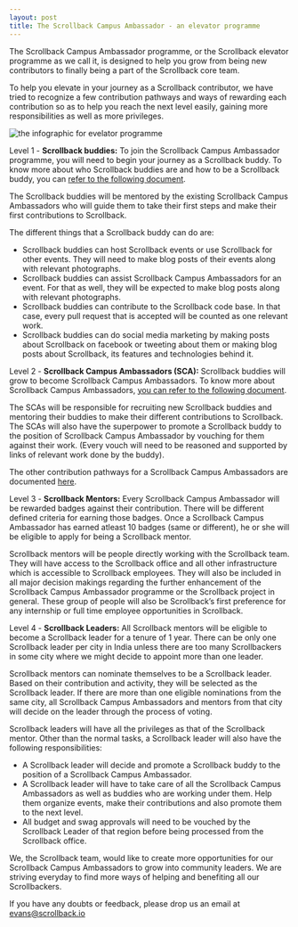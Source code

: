 ```yaml
---
layout: post
title: The Scrollback Campus Ambassador - an elevator programme
---
```


The Scrollback Campus Ambassador programme, or the Scrollback elevator programme as we call it, is designed to help you grow from being new contributors to finally being a part of the Scrollback core team. 

To help you elevate in your journey as a Scrollback contributor, we have tried to recognize a few contribution pathways and ways of rewarding each contribution so as to help you reach the next level easily, gaining more responsibilities as well as more privileges. 

![the infographic for evelator programme](http://i.imgur.com/6Joyrsj.png)

Level 1 - **Scrollback buddies:**
To join the Scrollback Campus Ambassador programme, you will need to begin your journey as a Scrollback buddy. To know more about who Scrollback buddies are and how to be a Scrollback buddy, you can [refer to the following document](http://blog.scrollback.io/introducing-the-scrollback-buddies/).

The Scrollback buddies will be mentored by the existing Scrollback Campus Ambassadors who will guide them to take their first steps and make their first contributions to Scrollback.

The different things that a Scrollback buddy can do are:

* Scrollback buddies can host Scrollback events or use Scrollback for other events. They will need to make blog posts of their events along with relevant photographs.
* Scrollback buddies can assist Scrollback Campus Ambassadors for an event. For that as well, they will be expected to make blog posts along with relevant photographs.
* Scrollback buddies can contribute to the Scrollback code base. In that case, every pull request that is accepted will be counted as one relevant work.
* Scrollback buddies can do social media marketing by making posts about Scrollback on facebook or tweeting about them or making blog posts about Scrollback, its features and technologies behind it.

Level 2 - **Scrollback Campus Ambassadors (SCA):**
Scrollback buddies will grow to become Scrollback Campus Ambassadors. To know more about Scrollback Campus Ambassadors, [you can refer to the following document](http://blog.scrollback.io/scrollback-campus-ambassador/).

The SCAs will be responsible for recruiting new Scrollback buddies and mentoring their buddies to make their different contributions to Scrollback. The SCAs will also have the superpower to promote a Scrollback buddy to the position of Scrollback Campus Ambassador by vouching for them against their work. (Every vouch will need to be reasoned and supported by links of relevant work done by the buddy).

The other contribution pathways for a Scrollback Campus Ambassadors are documented [here](http://blog.scrollback.io/the-first-set-of-scrollback-campus-ambassadors/).

Level 3 - **Scrollback Mentors:**
Every Scrollback Campus Ambassador will be rewarded badges against their contribution. There will be different defined criteria for earning those badges. Once a Scrollback Campus Ambassador has earned atleast 10 badges (same or different), he or she will be eligible to apply for being a Scrollback mentor. 

Scrollback mentors will be people directly working with the Scrollback team. They will have access to the Scrollback office and all other infrastructure which is accessible to Scrollback employees. They will also be included in all major decision makings regarding the further enhancement of the Scrollback Campus Ambassador programme or the Scrollback project in general. These group of people will also be Scrollback’s first preference for any internship or full time employee opportunities in Scrollback.


Level 4 - **Scrollback Leaders:**
All Scrollback mentors will be eligible to become a Scrollback leader for a tenure of 1 year. There can be only one Scrollback leader per city in India unless there are too many Scrollbackers in some city where we might decide to appoint more than one leader. 

Scrollback mentors can nominate themselves to be a Scrollback leader. Based on their contribution and activity, they will be selected as the Scrollback leader. If there are more than one eligible nominations from the same city, all Scrollback Campus Ambassadors and mentors from that city will decide on the leader through the process of voting.

Scrollback leaders will have all the privileges as that of the Scrollback mentor. Other than the normal tasks, a Scrollback leader will also have the following responsibilities:

* A Scrollback leader will decide and promote a Scrollback buddy to the position of a Scrollback Campus Ambassador.
* A Scrollback leader will have to take care of all the Scrollback Campus Ambassadors as well as buddies who are working under them. Help them organize events, make their contributions and also promote them to the next level.
* All budget and swag approvals will need to be vouched by the Scrollback Leader of that region before being processed from the Scrollback office.


We, the Scrollback team, would like to create more opportunities for our Scrollback Campus Ambassadors to grow into community leaders. We are striving everyday to find more ways of helping and benefiting all our Scrollbackers.

If you have any doubts or feedback, please drop us an email at <a href="mailto:evans@scrollback.io">evans@scrollback.io</a>
